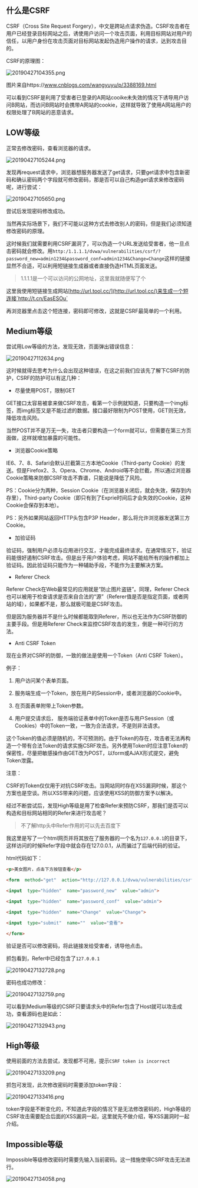 ## 什么是CSRF

CSRF（Cross Site Request Forgery），中文是跨站点请求伪造。CSRF攻击者在用户已经登录目标网站之后，诱使用户访问一个攻击页面，利用目标网站对用户的信任，以用户身份在攻击页面对目标网站发起伪造用户操作的请求，达到攻击目的。

CSRF的原理图：

![20190427104355.png](https://raw.githubusercontent.com/handbye/images/master/20190427104355.png)

图片来自https://www.cnblogs.com/wangyuyu/p/3388169.html

可以看到CSRF是利用了受害者已登录的A网站cooike未失效的情况下诱导用户访问B网站，而访问B网站时会携带A网站的cookie，这样就导致了使用A网站用户的权限处理了B网站的恶意请求。

## LOW等级

正常去修改密码，查看浏览器的请求。

![20190427105244.png](https://raw.githubusercontent.com/handbye/images/master/20190427105244.png)

发现再request请求中，浏览器想服务器发送了get请求，只要get请求中包含新密码和确认密码两个字段就可修改密码，那是否可以自己构造get请求来修改密码呢，进行尝试：

![20190427105650.png](https://raw.githubusercontent.com/handbye/images/master/20190427105650.png)

尝试后发现密码修改成功。

当然再实际场景下，我们不可能以这种方式去修改别人的密码，但是我们必须知道修改密码的原理。

这时候我们就需要利用CSRF漏洞了，可以伪造一个URL发送给受害者，他一旦点击密码就会修改。用`http:/1.1.1.1/dvwa/vulnerabilities/csrf/?password_new=admin1234&password_conf=admin1234&Change=Change`这样的链接显然不合适，可以利用短链接生成器或者直接伪造HTML页面发送。

> 1.1.1.1是一个可以访问的公网地址，这里我就随便写了个

这里我使用短链接生成网站[http://url.tool.cc/](http://url.tool.cc/)来生成一个短连接`http://t.cn/EasESOu`

再浏览器里点击这个短连接，密码即可修改，这就是CSRF最简单的一个利用。

## Medium等级

尝试用Low等级的方法，发现无效，页面弹出错误信息：

![20190427112634.png](https://raw.githubusercontent.com/handbye/images/master/20190427112634.png)

这时候就得去思考为什么会出现这种错误，在这之前我们应该先了解下CSRF的防护，CSRF的防护可以有这几种：

- 尽量使用POST，限制GET

GET接口太容易被拿来做CSRF攻击，看第一个示例就知道，只要构造一个img标签，而img标签又是不能过滤的数据。接口最好限制为POST使用，GET则无效，降低攻击风险。

当然POST并不是万无一失，攻击者只要构造一个form就可以，但需要在第三方页面做，这样就增加暴露的可能性。

- 浏览器Cookie策略

IE6、7、8、Safari会默认拦截第三方本地Cookie（Third-party Cookie）的发送。但是Firefox2、3、Opera、Chrome、Android等不会拦截，所以通过浏览器Cookie策略来防御CSRF攻击不靠谱，只能说是降低了风险。

PS：Cookie分为两种，Session Cookie（在浏览器关闭后，就会失效，保存到内存里），Third-party Cookie（即只有到了Exprie时间后才会失效的Cookie，这种Cookie会保存到本地）。

PS：另外如果网站返回HTTP头包含P3P Header，那么将允许浏览器发送第三方Cookie。

- 加验证码

验证码，强制用户必须与应用进行交互，才能完成最终请求。在通常情况下，验证码能很好遏制CSRF攻击。但是出于用户体验考虑，网站不能给所有的操作都加上验证码。因此验证码只能作为一种辅助手段，不能作为主要解决方案。

- Referer Check

Referer Check在Web最常见的应用就是“防止图片盗链”。同理，Referer Check也可以被用于检查请求是否来自合法的“源”（Referer值是否是指定页面，或者网站的域），如果都不是，那么就极可能是CSRF攻击。

但是因为服务器并不是什么时候都能取到Referer，所以也无法作为CSRF防御的主要手段。但是用Referer Check来监控CSRF攻击的发生，倒是一种可行的方法。

- Anti CSRF Token

现在业界对CSRF的防御，一致的做法是使用一个Token（Anti CSRF Token）。

例子：

1. 用户访问某个表单页面。

2. 服务端生成一个Token，放在用户的Session中，或者浏览器的Cookie中。

3. 在页面表单附带上Token参数。

4. 用户提交请求后， 服务端验证表单中的Token是否与用户Session（或Cookies）中的Token一致，一致为合法请求，不是则非法请求。

这个Token的值必须是随机的，不可预测的。由于Token的存在，攻击者无法再构造一个带有合法Token的请求实施CSRF攻击。另外使用Token时应注意Token的保密性，尽量把敏感操作由GET改为POST，以form或AJAX形式提交，避免Token泄露。

注意：

CSRF的Token仅仅用于对抗CSRF攻击。当网站同时存在XSS漏洞时候，那这个方案也是空谈。所以XSS带来的问题，应该使用XSS的防御方案予以解决。

经过不断尝试后，发现High等级是用了检查Refer来预防CSRF，那我们是否可以构造和目标网站相同的Refer来进行攻击呢？

> 不了解http头中Refer作用的可以先去百度下

我这里是写了一个html网页并将其放在了服务器的一个名为`127.0.0.1`的目录下，这样访问的时候Refer字段中就会存在127.0.0.1，从而骗过了后端代码的验证。

html代码如下：

```html
<p>美女图片，点击下方按钮查看</p>

<form  method="get"  action="http://127.0.0.1/dvwa/vulnerabilities/csrf/">

<input  type="hidden"  name="password_new"  value="admin">

<input  type="hidden"  name="password_conf"  value="admin">

<input  type="hidden"  name="Change"  value="Change">

<input  type="submit"  name=""  value="查看">

</form>
```

验证是否可以修改密码，将此链接发给受害者，诱导他点击。

抓包看到，Refer中已经包含了`127.0.0.1`

![20190427132728.png](https://raw.githubusercontent.com/handbye/images/master/20190427132728.png)

密码也成功修改：

![20190427132759.png](https://raw.githubusercontent.com/handbye/images/master/20190427132759.png)

可以看到Medium等级的CSRF只要请求头中的Refer包含了Host就可以攻击成功，查看源码也是如此：

![20190427132943.png](https://raw.githubusercontent.com/handbye/images/master/20190427132943.png)

## High等级

使用前面的方法去尝试，发现都不可用，提示`CSRF token is incorrect`

![20190427133209.png](https://raw.githubusercontent.com/handbye/images/master/20190427133209.png)

抓包可发现，此次修改密码时需要添加token字段：

![20190427133416.png](https://raw.githubusercontent.com/handbye/images/master/20190427133416.png)

token字段是不断变化的，不知道此字段的情况下是无法修改密码的，High等级的CSRF攻击需要配合后面的XSS漏洞一起，这里就先不做介绍，等XSS漏洞时一起介绍。

## Impossible等级

Impossible等级修改密码时需要先输入当前密码。这一措施使得CSRF攻击无法进行。

![20190427134058.png](https://raw.githubusercontent.com/handbye/images/master/20190427134058.png)

